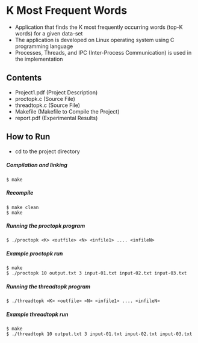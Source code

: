 # K Most Frequent Words

- Application that finds the K most frequently occurring words (top-K words) for a given data-set
- The application is developed on Linux operating system using C programming language
- Processes, Threads, and IPC (Inter-Process Communication) is used in the implementation

## Contents

- Project1.pdf (Project Description)
- proctopk.c (Source File)
- threadtopk.c (Source File)
- Makefile (Makefile to Compile the Project)
- report.pdf (Experimental Results)

## How to Run

- cd to the project directory

##### Compilation and linking

```
$ make
```

##### Recompile

```
$ make clean
$ make
```

##### Running the proctopk program

```
$ ./proctopk <K> <outfile> <N> <infile1> .... <infileN>
```

##### Example proctopk run

```
$ make
$ ./proctopk 10 output.txt 3 input-01.txt input-02.txt input-03.txt
```

##### Running the threadtopk program

```
$ ./threadtopk <K> <outfile> <N> <infile1> .... <infileN>
```

##### Example threadtopk run

```
$ make
$ ./threadtopk 10 output.txt 3 input-01.txt input-02.txt input-03.txt
```
